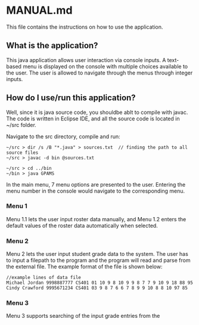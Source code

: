 # MANUAL.md
This file contains the instructions on how to use the application.

## What is the application?
This java application allows user interaction via console inputs. 
A text-based menu is displayed on the console with multiple choices available to the user.
The user is allowed to navigate through the menus through integer inputs.

## How do I use/run this application?
Well, since it is java source code, you shouldbe ablt to compile with javac. The code is written in Eclipse IDE, 
and all the source code is located in ~/src folder. 

Navigate to the src directory, compile and run:

```
~/src > dir /s /B "*.java" > sources.txt  // finding the path to all source files
~/src > javac -d bin @sources.txt
```

```
~/src > cd ../bin
~/bin > java GPAMS
```

In the main menu, 7 menu options are presented to the user.
Entering the menu number in the console would navigate to the corresponding menu.

### Menu 1
Menu 1.1 lets the user input roster data manually, and Menu 1.2 enters the default values of the roster data automatically when selected.

### Menu 2
Menu 2 lets the user input student grade data to the system. The user has to input a filepath to the program and the program will read and parse from the external file. The example format of the file is shown below:
```
//example lines of data file
Michael Jordan 9998887777 CS401 01 10 9 8 10 9 9 8 7 7 9 10 9 18 88 95 
Cindy Crawford 9995671234 CS401 03 9 8 7 6 6 7 8 9 9 10 8 8 10 97 85 
```

### Menu 3
Menu 3 supports searching of the input grade entries from the 
